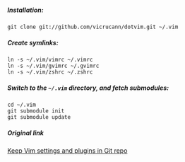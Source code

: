 ##### Installation:  

`git clone git://github.com/vicrucann/dotvim.git ~/.vim`

##### Create symlinks:  

`ln -s ~/.vim/vimrc ~/.vimrc`  
`ln -s ~/.vim/gvimrc ~/.gvimrc`  
`ln -s ~/.vim/zshrc ~/.zshrc`  

##### Switch to the `~/.vim` directory, and fetch submodules:

`cd ~/.vim`  
`git submodule init`  
`git submodule update`

##### Original link  

[Keep Vim settings and plugins in Git repo](http://dudarev.com/blog/keep-vim-settings-and-plugins-in-git-repo/)

